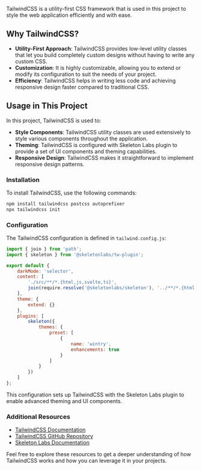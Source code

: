 TailwindCSS is a utility-first CSS framework that is used in this project to style the web application efficiently and with ease.

## Why TailwindCSS?

- **Utility-First Approach**: TailwindCSS provides low-level utility classes that let you build completely custom designs without having to write any custom CSS.
- **Customization**: It is highly customizable, allowing you to extend or modify its configuration to suit the needs of your project.
- **Efficiency**: TailwindCSS helps in writing less code and achieving responsive design faster compared to traditional CSS.

## Usage in This Project

In this project, TailwindCSS is used to:

- **Style Components**: TailwindCSS utility classes are used extensively to style various components throughout the application.
- **Theming**: TailwindCSS is configured with Skeleton Labs plugin to provide a set of UI components and theming capabilities.
- **Responsive Design**: TailwindCSS makes it straightforward to implement responsive design patterns.

### Installation

To install TailwindCSS, use the following commands:

```bash
npm install tailwindcss postcss autoprefixer
npx tailwindcss init
```

### Configuration

The TailwindCSS configuration is defined in `tailwind.config.js`:

```js
import { join } from 'path';
import { skeleton } from '@skeletonlabs/tw-plugin';

export default {
	darkMode: 'selector',
	content: [
		'./src/**/*.{html,js,svelte,ts}',
		join(require.resolve('@skeletonlabs/skeleton'), '../**/*.{html,js,svelte,ts}')
	],
	theme: {
		extend: {}
	},
	plugins: [
		skeleton({
			themes: {
				preset: [
					{
						name: 'wintry',
						enhancements: true
					}
				]
			}
		})
	]
};
```

This configuration sets up TailwindCSS with the Skeleton Labs plugin to enable advanced theming and UI components.

### Additional Resources

- [TailwindCSS Documentation](https://tailwindcss.com/docs)
- [TailwindCSS GitHub Repository](https://github.com/tailwindlabs/tailwindcss)
- [Skeleton Labs Documentation](https://www.skeletonlabs.dev/docs)

Feel free to explore these resources to get a deeper understanding of how TailwindCSS works and how you can leverage it in your projects.
